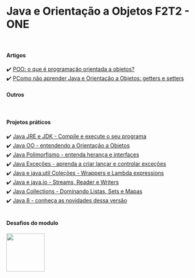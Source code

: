<h1>Java e Orientação a Objetos F2T2 - ONE</h1>
<br>
<h4>Artigos</h4>
✔️ <a href="https://www.alura.com.br/artigos/poo-programacao-orientada-a-objetos">POO: o que é programação orientada a objetos?</a>
<br>
✔️ <a href="https://www.alura.com.br/artigos/nao-aprender-oo-getters-e-setters">PComo não aprender Java e Orientação a Objetos: getters e setters</a>
<br>
<h4>Outros</h4>
<br>
<h4>Projetos práticos</h4>
✔️ <a href="./Java JRE e JDK - Compile e execute o seu programa" >Java JRE e JDK - Compile e execute o seu programa</a>
<br>
✔️ <a href="./Java OO - entendendo a Orientação a Objetos" >Java OO - entendendo a Orientação a Objetos</a>
<br>
✔️ <a href="./Java Polimorfismo - entenda herança e interfaces" >Java Polimorfismo - entenda herança e interfaces</a>
<br>
✔️ <a href="./Java Exceções - aprenda a criar lançar e controlar exceções" >Java Exceções - aprenda a criar lançar e controlar exceções</a>
<br>
✔️ <a href="./Java e java.util Coleções - Wrappers e Lambda expressions" >Java e java.util Coleções - Wrappers e Lambda expressions</a>
<br>
✔️ <a href="./Java e java.io - Streams, Reader e Writers" >Java e java.io - Streams, Reader e Writers</a>
<br>
✔️ <a href="./Java Collections - Dominando Listas, Sets e Mapas" >Java Collections - Dominando Listas, Sets e Mapas</a>
<br>
✔️ <a href="./Java 8 - conheça as novidades dessa versão" >Java 8 - conheça as novidades dessa versão</a>
<br>
<br>
<h4>Desafios do modulo</h4>
<a href="https://github.com/p4kz/money-converter" target="_blank"> 
<img src="https://i.imgur.com/Iq1eeMy.png" width="100px">
</a>

